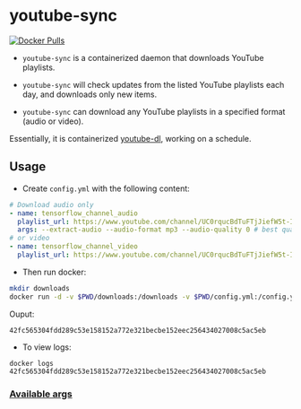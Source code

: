 # youtube-sync

[![Docker Pulls](https://img.shields.io/docker/build/u1234x1234/youtube-sync.svg?style=flat-square)](https://hub.docker.com/r/u1234x1234/youtube-sync/)

* `youtube-sync` is a containerized daemon that downloads YouTube playlists.

* `youtube-sync` will check updates from the listed YouTube playlists each day, and downloads only new items.

* `youtube-sync` can download any YouTube playlists in a specified format (audio or video).


Essentially, it is containerized [youtube-dl](https://github.com/rg3/youtube-dl/), working on a schedule.

## Usage

* Create `config.yml` with the following content:
```yaml
# Download audio only
- name: tensorflow_channel_audio
  playlist_url: https://www.youtube.com/channel/UC0rqucBdTuFTjJiefW5t-IQ/videos
  args: --extract-audio --audio-format mp3 --audio-quality 0 # best quality
# or video
- name: tensorflow_channel_video
  playlist_url: https://www.youtube.com/channel/UC0rqucBdTuFTjJiefW5t-IQ/videos
```

* Then run docker:
```bash
mkdir downloads
docker run -d -v $PWD/downloads:/downloads -v $PWD/config.yml:/config.yml u1234x1234/youtube-sync:0.0.7
```

Ouput:
```
42fc565304fdd289c53e158152a772e321becbe152eec256434027008c5ac5eb
```

* To view logs:
```
docker logs 42fc565304fdd289c53e158152a772e321becbe152eec256434027008c5ac5eb
```


### [Available args](https://github.com/rg3/youtube-dl/blob/master/README.md#post-processing-options)
